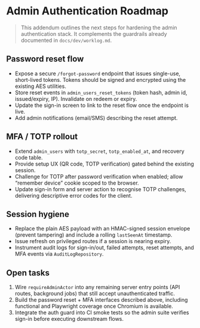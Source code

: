 # Admin Authentication Roadmap

> This addendum outlines the next steps for hardening the admin authentication stack. It complements the guardrails already documented in `docs/dev/worklog.md`.

## Password reset flow
- Expose a secure `/forgot-password` endpoint that issues single-use, short-lived tokens. Tokens should be signed and encrypted using the existing AES utilities.
- Store reset events in `admin_users_reset_tokens` (token hash, admin id, issued/expiry, IP). Invalidate on redeem or expiry.
- Update the sign-in screen to link to the reset flow once the endpoint is live.
- Add admin notifications (email/SMS) describing the reset attempt.

## MFA / TOTP rollout
- Extend `admin_users` with `totp_secret`, `totp_enabled_at`, and recovery code table.
- Provide setup UX (QR code, TOTP verification) gated behind the existing session.
- Challenge for TOTP after password verification when enabled; allow “remember device” cookie scoped to the browser.
- Update sign-in form and server action to recognise TOTP challenges, delivering descriptive error codes for the client.

## Session hygiene
- Replace the plain AES payload with an HMAC-signed session envelope (prevent tampering) and include a rolling `lastSeenAt` timestamp.
- Issue refresh on privileged routes if a session is nearing expiry.
- Instrument audit logs for sign-in/out, failed attempts, reset attempts, and MFA events via `AuditLogRepository`.

## Open tasks
1. Wire `requireAdminActor` into any remaining server entry points (API routes, background jobs) that still accept unauthenticated traffic.
2. Build the password reset + MFA interfaces described above, including functional and Playwright coverage once Chromium is available.
3. Integrate the auth guard into CI smoke tests so the admin suite verifies sign-in before executing downstream flows.
